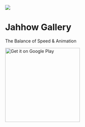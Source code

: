 ![](https://raw.githubusercontent.com/Jahhow/Camera-Roll-Android-App/master/camera_roll_banner.png)

# Jahhow Gallery
The Balance of Speed & Animation

<a href="https://play.google.com/store/apps/details?id=jahhow.koller.gallery" target="_blank">
  <img src="https://play.google.com/intl/en_us/badges/static/images/badges/en_badge_web_generic.png" alt="Get it on Google Play" width="240px"/>
</a>
